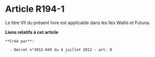 # Article R194-1

Le titre VII du présent livre est applicable dans les îles Wallis et Futuna.

**Liens relatifs à cet article**

	**Créé par**:

	  - Décret n°2012-849 du 4 juillet 2012 - art. 8
